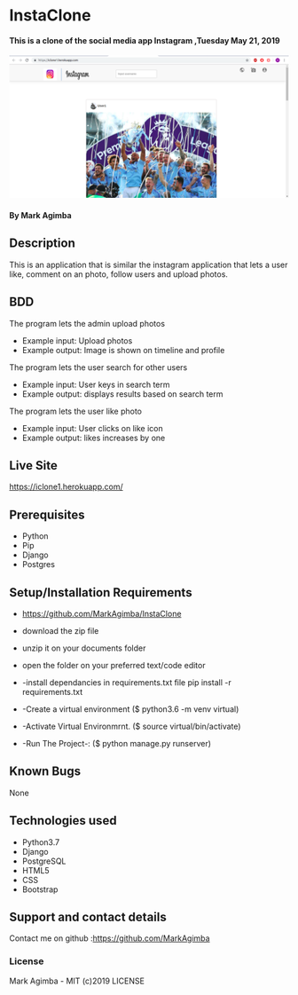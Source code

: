 # InstaClone

#### This is a clone of the social media app Instagram ,Tuesday May 21, 2019
![Screenshot](Screenshot.png)

#### By **Mark Agimba**
## Description
This is an application that is similar the instagram application that lets a user like, comment on an photo, follow users and upload photos.
## BDD
The program lets the admin upload photos
* Example input: Upload photos
* Example output: Image is shown on timeline and profile

The program lets the user search for other users
* Example input: User keys in search term
* Example output: displays results based on search term

The program lets the user like photo
* Example input: User clicks on like icon
* Example output: likes increases by one

## Live Site
https://iclone1.herokuapp.com/

## Prerequisites
* Python
* Pip
* Django
* Postgres

## Setup/Installation Requirements
* https://github.com/MarkAgimba/InstaClone
* download the zip file
* unzip it on your documents folder
* open the folder on your preferred text/code editor
* -install dependancies in requirements.txt file pip install -r requirements.txt

* -Create a virtual environment ($ python3.6 -m venv virtual)

* -Activate Virtual Environmrnt. ($ source virtual/bin/activate)

* -Run The Project-: ($ python manage.py runserver)

## Known Bugs
None

## Technologies used
* Python3.7
* Django
* PostgreSQL
* HTML5
* CSS
* Bootstrap

## Support and contact details
Contact me on github :https://github.com/MarkAgimba

### License
Mark Agimba - MIT (c)2019 LICENSE
